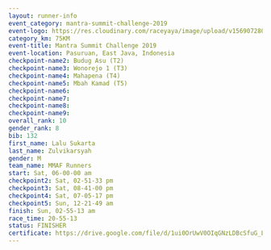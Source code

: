 ```yaml
---
layout: runner-info 
event_category: mantra-summit-challenge-2019 
event-logo: https://res.cloudinary.com/raceyaya/image/upload/v1569072809/logo/mantra-image_segrbx.jpg
category_km: 75KM 
event-title: Mantra Summit Challenge 2019 
event-location: Pasuruan, East Java, Indonesia 
checkpoint-name2: Budug Asu (T2) 
checkpoint-name3: Wonorejo 1 (T3) 
checkpoint-name4: Mahapena (T4) 
checkpoint-name5: Mbah Kamad (T5) 
checkpoint-name6: 
checkpoint-name7: 
checkpoint-name8: 
checkpoint-name9: 
overall_rank: 10
gender_rank: 8
bib: 132
first_name: Lalu Sukarta
last_name: Zulvikarsyah
gender: M
team_name: MMAF Runners
start: Sat, 06-00-00 am
checkpoint2: Sat, 02-51-33 pm
checkpoint3: Sat, 08-41-00 pm
checkpoint4: Sat, 07-05-17 pm
checkpoint5: Sun, 12-21-49 am
finish: Sun, 02-55-13 am
race_time: 20-55-13
status: FINISHER
certificate: https://drive.google.com/file/d/1ui0OrUwV0OIqGNzLDBcSfuG_LykLRX-H/view?usp=sharing
---
```

